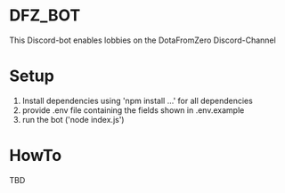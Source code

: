 # DFZ_BOT

This Discord-bot enables lobbies on the DotaFromZero Discord-Channel

# Setup
1. Install dependencies using 'npm install ...' for all dependencies
2. provide .env file containing the fields shown in .env.example
3. run the bot ('node index.js')

# HowTo
TBD

